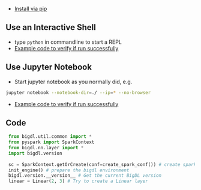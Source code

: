 
* [Install via pip](install-from-pip.md)

## **Use an Interactive Shell**
 * type `python` in commandline to start a REPL
 * [Example code to verify if run successfully](#code.verification)

## **Use Jupyter Notebook**

 * Start jupyter notebook as you normally did, e.g.
 ```bash
 jupyter notebook --notebook-dir=./ --ip=* --no-browser
 ```
 * [Example code to verify if run successfully](#code.verification)



<a name="code.verification"></a>
## Code ##
```python
 from bigdl.util.common import *
 from pyspark import SparkContext
 from bigdl.nn.layer import *
 import bigdl.version
 
 sc = SparkContext.getOrCreate(conf=create_spark_conf()) # create sparkcontext with bigdl configuration
 init_engine() # prepare the bigdl environment 
 bigdl.version.__version__ # Get the current BigDL version
 linear = Linear(2, 3) # Try to create a Linear layer
 
```


